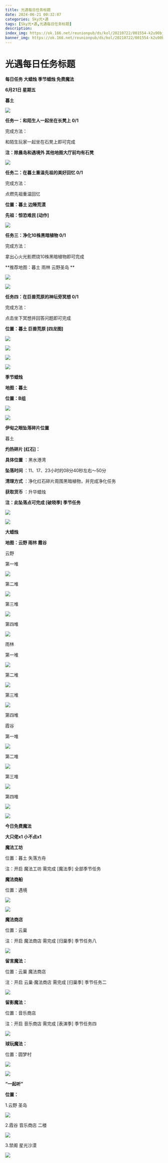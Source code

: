 ```yaml
---
title: 光遇每日任务标题
date: 2024-06-21 00:32:07
categories: Sky光•遇
tags: [Sky光•遇,光遇每日任务标题]
description: 
index_img: https://ok.166.net/reunionpub/ds/kol/20210722/001554-k2u90bj7ay.png?imageView&thumbnail=600x0&type=jpg
banner_img: https://ok.166.net/reunionpub/ds/kol/20210722/001554-k2u90bj7ay.png?imageView&thumbnail=600x0&type=jpg
---
```

# 光遇每日任务标题
**每日任务 大蜡烛 季节蜡烛 免费魔法**

 **6月21日 星期五**

 **暮土**

![](https://img.166.net/reunionpub/ds/kol_server/20240621/000945-r25cdflyvu.jpg)

 **任务一：和陌生人一起坐在长凳上 0/1**

完成方法：

和陌生玩家一起坐在石凳上即可完成

 **注：除晨岛和遇境外 其他地图大厅前均有石凳**

![](https://img.166.net/reunionpub/ds/kol_server/20240621/000130-lriuhycf74.jpg)

 **任务二：在暮土重温先祖的美好回忆 0/1**

完成方法：

点燃先祖重温回忆

 **位置：暮土 边陲荒漠**

 **先祖：惊恐难民 [动作]**

![](https://img.166.net/reunionpub/ds/kol_server/20240621/000149-yhj561u4zi.jpeg)

 **任务三：净化10株黑暗植物 0/1**

完成方法：

拿出心火光影燃烧10株黑暗植物即可完成

 **推荐地图：暮土 雨林 云野圣岛   **

![](https://img.166.net/reunionpub/ds/kol_server/20240621/000200-1tv0h38f2y.jpg)

![](https://img.166.net/reunionpub/ds/kol_server/20240621/000205-k5npu71o2s.jpeg)

 **任务四：在巨兽荒原的神坛旁冥想 0/1**

完成方法：

点击坐下冥想并回答问题即可完成

 **位置：暮土 巨兽荒原 [四龙图]**

![](https://img.166.net/reunionpub/ds/kol_server/20240621/000220-ibssvh59ot.jpeg)

![](https://img.166.net/reunionpub/ds/kol_server/20240621/000226-7qyfp9r5go.jpeg)

![](https://img.166.net/reunionpub/ds/kol_server/20240621/000230-htir6qdsw8.jpeg)

![](https://img.166.net/reunionpub/ds/kol/20240127/072230-kr6zdftygs.png)

 **季节蜡烛**

 **地图：暮土**

 **位置：B组**

![](https://img.166.net/reunionpub/ds/kol_server/20240620/235424-5efdplt1as.jpg)

![](https://img.166.net/reunionpub/ds/kol/20240127/072300-y4gsrkwvcm.png)

 **伊甸之眼坠落碎片位置**

暮土

 **灼热碎片 [红石]：**

 **具体位置** ：黑水港湾

 **坠落时间** ：11、17、23小时的08分40秒左右～50分

 **清理方式** ：净化红石碎片周围黑暗植物，并完成净化任务

 **获取货币** ：升华蜡烛

 **注：此坠落点可完成  [破晓季] 季节任务**

![](https://img.166.net/reunionpub/ds/kol_server/20240621/000633-4dneo3pr7c.jpeg)

![](https://img.166.net/reunionpub/ds/kol/20240127/072300-y4gsrkwvcm.png)

 **大蜡烛**

 **地图：云野 雨林 霞谷**

云野

第一堆

![](https://img.166.net/reunionpub/ds/kol_server/20240621/001415-sw9l1zaeu3.jpg)

第二堆

![](https://img.166.net/reunionpub/ds/kol_server/20240621/001422-favp9z5n3e.jpg)

第三堆

![](https://img.166.net/reunionpub/ds/kol_server/20240621/001431-4ei7vawrou.jpg)

第四堆

![](https://img.166.net/reunionpub/ds/kol_server/20240621/001437-t0qluo8k2w.jpg)

雨林

第一堆

![](https://img.166.net/reunionpub/ds/kol_server/20240620/235523-uw8me9lnad.jpg)

第二堆

![](https://img.166.net/reunionpub/ds/kol_server/20240620/235532-23zbsioleq.jpg)

第三堆

![](https://img.166.net/reunionpub/ds/kol_server/20240620/235540-an8iskqyrp.jpg)

第四堆

霞谷

第一堆

![](https://img.166.net/reunionpub/ds/kol_server/20240621/001509-1r4a5tifo0.jpg)

第二堆

![](https://img.166.net/reunionpub/ds/kol_server/20240621/001517-458yrqultk.jpg)

第三堆

![](https://img.166.net/reunionpub/ds/kol_server/20240621/001522-hds7z06bkj.jpg)

第四堆

![](https://img.166.net/reunionpub/ds/kol_server/20240621/001529-a2jv34p6t5.jpg)

 **![](https://img.166.net/reunionpub/ds/kol/20231014/004048-gyt2imp830.png)**

 **今日免费魔法**

 **大只佬x1 小不点x1**

 **魔法工坊**

位置：暮土 失落方舟

注：开启 魔法工坊 需完成 [魔法季] 全部季节任务

 **魔法商船**

位置：遇境

 **![](https://img.166.net/reunionpub/ds/kol/20231014/004605-qmuiowanf4.png)**

![](https://img.166.net/reunionpub/ds/kol_server/20240620/235633-jasnqmse3h.jpg)

 **魔法商店**

位置：云巢

注：开启 魔法商店 需完成 [归巢季] 季节任务八

![](https://img.166.net/reunionpub/ds/kol_server/20240620/235622-jzidgl3b5k.jpg)

 **留言魔法：**

位置：云巢 魔法商店

注：开启 云巢·魔法商店 需完成 [归巢季] 季节任务二

![](https://img.166.net/reunionpub/ds/kol/20240104/233540-rs5n8klws2.jpg)

 **留影魔法：**

位置：音乐商店

注：开启 音乐商店 需完成 [表演季] 季节任务四

![](https://img.166.net/reunionpub/ds/kol/20240428/232643-hrkcnvb1jq.jpeg)

 **球玩魔法：**

位置：圆梦村

 **![](https://img.166.net/reunionpub/ds/kol/20231014/005022-4hnlvzm7iu.png)**

 **![](https://img.166.net/reunionpub/ds/kol/20231220/070757-w9oeg612sl.png)**

 **“一起听”**

 **位置：**

1.云野 圣岛

**![](https://img.166.net/reunionpub/ds/kol/20231220/071109-so6aef3jyr.jpeg)**

2.霞谷 音乐商店 二楼

**![](https://img.166.net/reunionpub/ds/kol/20231220/071120-naym3f5u4g.jpeg)**

3.禁阁 星光沙漠

 **![](https://img.166.net/reunionpub/ds/kol/20231220/071136-p6b05krfu4.png)**

